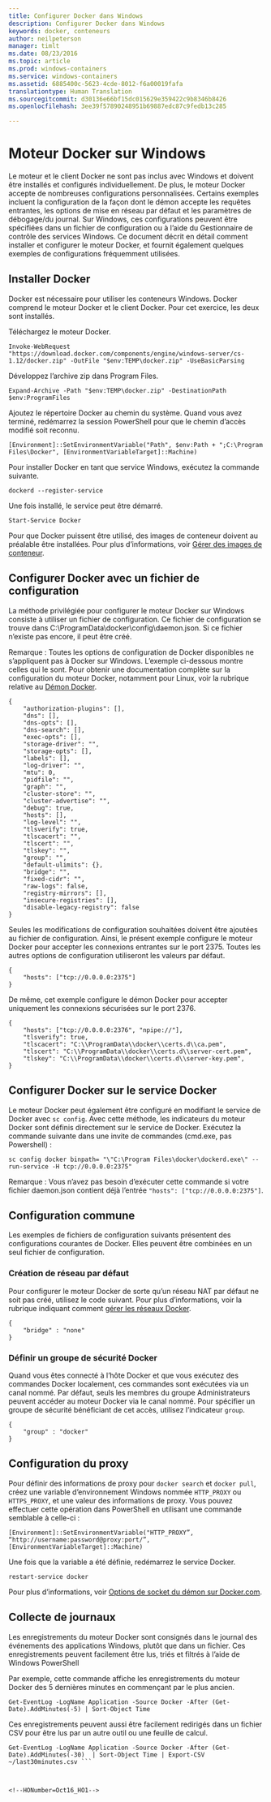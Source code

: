 ```yaml
---
title: Configurer Docker dans Windows
description: Configurer Docker dans Windows
keywords: docker, conteneurs
author: neilpeterson
manager: timlt
ms.date: 08/23/2016
ms.topic: article
ms.prod: windows-containers
ms.service: windows-containers
ms.assetid: 6885400c-5623-4cde-8012-f6a00019fafa
translationtype: Human Translation
ms.sourcegitcommit: d30136e66bf15dc015629e359422c9b8346b8426
ms.openlocfilehash: 3ee39f57890248951b69887edc87c9fedb13c285

---
```


# Moteur Docker sur Windows

Le moteur et le client Docker ne sont pas inclus avec Windows et doivent être installés et configurés individuellement. De plus, le moteur Docker accepte de nombreuses configurations personnalisées. Certains exemples incluent la configuration de la façon dont le démon accepte les requêtes entrantes, les options de mise en réseau par défaut et les paramètres de débogage/du journal. Sur Windows, ces configurations peuvent être spécifiées dans un fichier de configuration ou à l’aide du Gestionnaire de contrôle des services Windows. Ce document décrit en détail comment installer et configurer le moteur Docker, et fournit également quelques exemples de configurations fréquemment utilisées.

## Installer Docker

Docker est nécessaire pour utiliser les conteneurs Windows. Docker comprend le moteur Docker et le client Docker. Pour cet exercice, les deux sont installés.

Téléchargez le moteur Docker.

```none
Invoke-WebRequest "https://download.docker.com/components/engine/windows-server/cs-1.12/docker.zip" -OutFile "$env:TEMP\docker.zip" -UseBasicParsing
```

Développez l’archive zip dans Program Files.

```
Expand-Archive -Path "$env:TEMP\docker.zip" -DestinationPath $env:ProgramFiles
```

Ajoutez le répertoire Docker au chemin du système. Quand vous avez terminé, redémarrez la session PowerShell pour que le chemin d’accès modifié soit reconnu.

```none
[Environment]::SetEnvironmentVariable("Path", $env:Path + ";C:\Program Files\Docker", [EnvironmentVariableTarget]::Machine)
```

Pour installer Docker en tant que service Windows, exécutez la commande suivante.

```none
dockerd --register-service
```

Une fois installé, le service peut être démarré.

```none
Start-Service Docker
```

Pour que Docker puissent être utilisé, des images de conteneur doivent au préalable être installées. Pour plus d’informations, voir [Gérer des images de conteneur](../management/manage_images.md).

## Configurer Docker avec un fichier de configuration

La méthode privilégiée pour configurer le moteur Docker sur Windows consiste à utiliser un fichier de configuration. Ce fichier de configuration se trouve dans C:\ProgramData\docker\config\daemon.json. Si ce fichier n’existe pas encore, il peut être créé.

Remarque : Toutes les options de configuration de Docker disponibles ne s’appliquent pas à Docker sur Windows. L’exemple ci-dessous montre celles qui le sont. Pour obtenir une documentation complète sur la configuration du moteur Docker, notamment pour Linux, voir la rubrique relative au [Démon Docker]( https://docs.docker.com/v1.10/engine/reference/commandline/daemon/).

```none
{
    "authorization-plugins": [],
    "dns": [],
    "dns-opts": [],
    "dns-search": [],
    "exec-opts": [],
    "storage-driver": "",
    "storage-opts": [],
    "labels": [],
    "log-driver": "", 
    "mtu": 0,
    "pidfile": "",
    "graph": "",
    "cluster-store": "",
    "cluster-advertise": "",
    "debug": true,
    "hosts": [],
    "log-level": "",
    "tlsverify": true,
    "tlscacert": "",
    "tlscert": "",
    "tlskey": "",
    "group": "",
    "default-ulimits": {},
    "bridge": "",
    "fixed-cidr": "",
    "raw-logs": false,
    "registry-mirrors": [],
    "insecure-registries": [],
    "disable-legacy-registry": false
}
```

Seules les modifications de configuration souhaitées doivent être ajoutées au fichier de configuration. Ainsi, le présent exemple configure le moteur Docker pour accepter les connexions entrantes sur le port 2375. Toutes les autres options de configuration utiliseront les valeurs par défaut.

```none
{
    "hosts": ["tcp://0.0.0.0:2375"]
}
```

De même, cet exemple configure le démon Docker pour accepter uniquement les connexions sécurisées sur le port 2376.

```none
{
    "hosts": ["tcp://0.0.0.0:2376", "npipe://"],
    "tlsverify": true,
    "tlscacert": "C:\\ProgramData\\docker\\certs.d\\ca.pem",
    "tlscert": "C:\\ProgramData\\docker\\certs.d\\server-cert.pem",
    "tlskey": "C:\\ProgramData\\docker\\certs.d\\server-key.pem",
}
```

## Configurer Docker sur le service Docker

Le moteur Docker peut également être configuré en modifiant le service de Docker avec `sc config`. Avec cette méthode, les indicateurs du moteur Docker sont définis directement sur le service de Docker. Exécutez la commande suivante dans une invite de commandes (cmd.exe, pas Powershell) :


```none
sc config docker binpath= "\"C:\Program Files\docker\dockerd.exe\" --run-service -H tcp://0.0.0.0:2375"
```

Remarque : Vous n’avez pas besoin d’exécuter cette commande si votre fichier daemon.json contient déjà l’entrée `"hosts": ["tcp://0.0.0.0:2375"]`.

## Configuration commune

Les exemples de fichiers de configuration suivants présentent des configurations courantes de Docker. Elles peuvent être combinées en un seul fichier de configuration.

### Création de réseau par défaut 

Pour configurer le moteur Docker de sorte qu’un réseau NAT par défaut ne soit pas créé, utilisez le code suivant. Pour plus d’informations, voir la rubrique indiquant comment [gérer les réseaux Docker](../management/container_networking.md).

```none
{
    "bridge" : "none"
}
```

### Définir un groupe de sécurité Docker

Quand vous êtes connecté à l’hôte Docker et que vous exécutez des commandes Docker localement, ces commandes sont exécutées via un canal nommé. Par défaut, seuls les membres du groupe Administrateurs peuvent accéder au moteur Docker via le canal nommé. Pour spécifier un groupe de sécurité bénéficiant de cet accès, utilisez l’indicateur `group`.

```none
{
    "group" : "docker"
}
```

## Configuration du proxy

Pour définir des informations de proxy pour `docker search` et `docker pull`, créez une variable d’environnement Windows nommée `HTTP_PROXY` ou `HTTPS_PROXY`, et une valeur des informations de proxy. Vous pouvez effectuer cette opération dans PowerShell en utilisant une commande semblable à celle-ci :

```none
[Environment]::SetEnvironmentVariable("HTTP_PROXY”, “http://username:password@proxy:port/”, [EnvironmentVariableTarget]::Machine)
```

Une fois que la variable a été définie, redémarrez le service Docker.

```none
restart-service docker
```

Pour plus d’informations, voir [Options de socket du démon sur Docker.com](https://docs.docker.com/v1.10/engine/reference/commandline/daemon/#daemon-socket-option).

## Collecte de journaux

Les enregistrements du moteur Docker sont consignés dans le journal des événements des applications Windows, plutôt que dans un fichier. Ces enregistrements peuvent facilement être lus, triés et filtrés à l’aide de Windows PowerShell

Par exemple, cette commande affiche les enregistrements du moteur Docker des 5 dernières minutes en commençant par le plus ancien.

```
Get-EventLog -LogName Application -Source Docker -After (Get-Date).AddMinutes(-5) | Sort-Object Time 
```

Ces enregistrements peuvent aussi être facilement redirigés dans un fichier CSV pour être lus par un autre outil ou une feuille de calcul.

```
Get-EventLog -LogName Application -Source Docker -After (Get-Date).AddMinutes(-30)  | Sort-Object Time | Export-CSV ~/last30minutes.csv ```



<!--HONumber=Oct16_HO1-->


